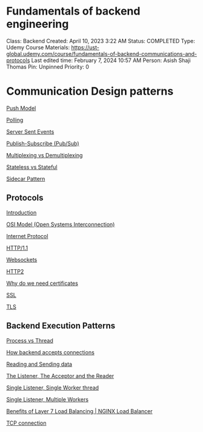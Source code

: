 # Fundamentals of backend engineering

Class: Backend
Created: April 10, 2023 3:22 AM
Status: COMPLETED
Type: Udemy Course
Materials: https://ust-global.udemy.com/course/fundamentals-of-backend-communications-and-protocols
Last edited time: February 7, 2024 10:57 AM
Person: Asish Shaji Thomas
Pin: Unpinned
Priority: 0

# Communication Design patterns

[Push Model](Fundamentals%20of%20backend%20engineering%20626148e90d3840e88d5c8b434f9c983d/Push%20Model%20859fa24c4448431688f980c04f8bec01.md)

[Polling ](Fundamentals%20of%20backend%20engineering%20626148e90d3840e88d5c8b434f9c983d/Polling%2043b869f8f65640d381627fe3bbdb74f3.md)

[Server Sent Events](Fundamentals%20of%20backend%20engineering%20626148e90d3840e88d5c8b434f9c983d/Server%20Sent%20Events%20dd19f0fadd204bacb08c2d53c5cdcec7.md)

[Publish-Subscribe (Pub/Sub)](Fundamentals%20of%20backend%20engineering%20626148e90d3840e88d5c8b434f9c983d/Publish-Subscribe%20(Pub%20Sub)%20e0ce4aa9078e48a5a8a66d14358efd8f.md)

[Multiplexing vs Demultiplexing](Fundamentals%20of%20backend%20engineering%20626148e90d3840e88d5c8b434f9c983d/Multiplexing%20vs%20Demultiplexing%203fee22e869ea45ecb8b3ab61ade5555d.md)

[Stateless vs Stateful](Fundamentals%20of%20backend%20engineering%20626148e90d3840e88d5c8b434f9c983d/Stateless%20vs%20Stateful%20150e58a07182490eacff9fc34ec13ed7.md)

[Sidecar Pattern](Fundamentals%20of%20backend%20engineering%20626148e90d3840e88d5c8b434f9c983d/Sidecar%20Pattern%20503917bf9d954e77986c82f5ad70a1fc.md)

## Protocols

[Introduction](Fundamentals%20of%20backend%20engineering%20626148e90d3840e88d5c8b434f9c983d/Introduction%204be92457baf44883b412990c65d22bd3.md)

[OSI Model (Open Systems Interconnection)](Fundamentals%20of%20backend%20engineering%20626148e90d3840e88d5c8b434f9c983d/OSI%20Model%20(Open%20Systems%20Interconnection)%20508ed37a5806493d81e4114eb52fc76d.md)

[Internet Protocol](Fundamentals%20of%20backend%20engineering%20626148e90d3840e88d5c8b434f9c983d/Internet%20Protocol%20552abfeaa5664fb6859440abdecab957.md)

[HTTP/1.1](Fundamentals%20of%20backend%20engineering%20626148e90d3840e88d5c8b434f9c983d/HTTP%201%201%2077216725cf5749fe80ab45e6fc81132c.md)

[Websockets](Fundamentals%20of%20backend%20engineering%20626148e90d3840e88d5c8b434f9c983d/Websockets%209eb981dd011543b1a1951da0e6a68385.md)

[HTTP2](Fundamentals%20of%20backend%20engineering%20626148e90d3840e88d5c8b434f9c983d/HTTP2%2090b195e68b5540249d0c2ca7d02bbdd5.md)

[Why do we need certificates](Fundamentals%20of%20backend%20engineering%20626148e90d3840e88d5c8b434f9c983d/Why%20do%20we%20need%20certificates%20aed17af78ef047d481f3584ac85f4352.md)

[SSL](Fundamentals%20of%20backend%20engineering%20626148e90d3840e88d5c8b434f9c983d/SSL%20fd5c50efb2eb4fbc9153117c930ef3ca.md)

[TLS](Fundamentals%20of%20backend%20engineering%20626148e90d3840e88d5c8b434f9c983d/TLS%208233b30bbe6d4404862e685eed0bf0d6.md)

## Backend Execution Patterns

[Process vs Thread](Fundamentals%20of%20backend%20engineering%20626148e90d3840e88d5c8b434f9c983d/Process%20vs%20Thread%20a19600731e2244f99d8e1d60317b14fc.md)

[How backend accepts connections](Fundamentals%20of%20backend%20engineering%20626148e90d3840e88d5c8b434f9c983d/How%20backend%20accepts%20connections%2001b23bcbb64e43348bed5233ce85561a.md)

[Reading and Sending data](Fundamentals%20of%20backend%20engineering%20626148e90d3840e88d5c8b434f9c983d/Reading%20and%20Sending%20data%204de49aacbfa847e7a9273d9aef0e7ec3.md)

[The Listener, The Acceptor and the Reader](Fundamentals%20of%20backend%20engineering%20626148e90d3840e88d5c8b434f9c983d/The%20Listener,%20The%20Acceptor%20and%20the%20Reader%20689531d2605c4bdc9c4026c37e90bd5e.md)

[Single Listener, Single Worker thread](Fundamentals%20of%20backend%20engineering%20626148e90d3840e88d5c8b434f9c983d/Single%20Listener,%20Single%20Worker%20thread%208f282194774d4027a418d7c83a2890a9.md)

[Single Listener, Multiple Workers](Fundamentals%20of%20backend%20engineering%20626148e90d3840e88d5c8b434f9c983d/Single%20Listener,%20Multiple%20Workers%2019a3e0bb8c9c44d3bad300f04f5b6c41.md)

[Benefits of Layer 7 Load Balancing | NGINX Load Balancer](https://www.nginx.com/resources/glossary/layer-7-load-balancing/)

[TCP connection](Fundamentals%20of%20backend%20engineering%20626148e90d3840e88d5c8b434f9c983d/TCP%20connection%2039788e27f6454d828c777998d76aa95c.md)